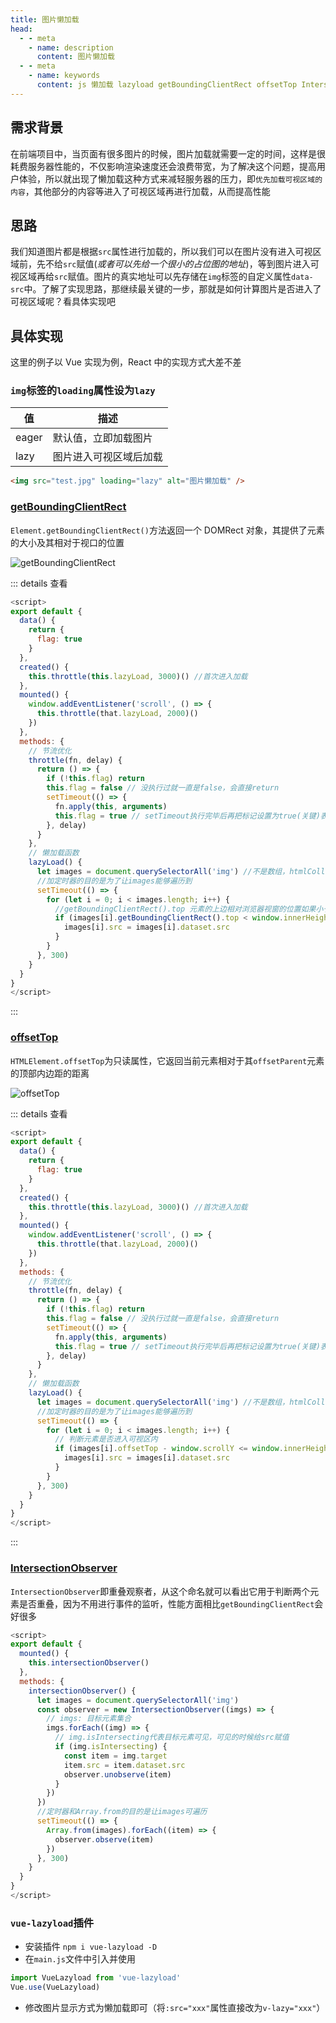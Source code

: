 ```yaml
---
title: 图片懒加载
head:
  - - meta
    - name: description
      content: 图片懒加载
  - - meta
    - name: keywords
      content: js 懒加载 lazyload getBoundingClientRect offsetTop IntersectionObserver vue-lazyload
---
```


## 需求背景

在前端项目中，当页面有很多图片的时候，图片加载就需要一定的时间，这样是很耗费服务器性能的，不仅影响渲染速度还会浪费带宽，为了解决这个问题，提高用户体验，所以就出现了懒加载这种方式来减轻服务器的压力，即`优先加载可视区域的内容`，其他部分的内容等进入了可视区域再进行加载，从而提高性能

## 思路

我们知道图片都是根据`src`属性进行加载的，所以我们可以在图片没有进入可视区域前，先不给`src`赋值(_或者可以先给一个很小的占位图的地址_)，等到图片进入可视区域再给`src`赋值。图片的真实地址可以先存储在`img`标签的自定义属性`data-src`中。了解了实现思路，那继续最关键的一步，那就是如何计算图片是否进入了可视区域呢？看具体实现吧

## 具体实现

这里的例子以 Vue 实现为例，React 中的实现方式大差不差

### `img`标签的`loading`属性设为`lazy`

| 值    | 描述                   |
| ----- | ---------------------- |
| eager | 默认值，立即加载图片   |
| lazy  | 图片进入可视区域后加载 |

```html
<img src="test.jpg" loading="lazy" alt="图片懒加载" />
```

### [getBoundingClientRect](https://developer.mozilla.org/zh-CN/docs/Web/API/Element/getBoundingClientRect)

`Element.getBoundingClientRect()`方法返回一个 DOMRect 对象，其提供了元素的大小及其相对于视口的位置

![getBoundingClientRect](./assets/lazy-load/getBoundingClientRect.png)

::: details 查看

```js
<script>
export default {
  data() {
    return {
      flag: true
    }
  },
  created() {
    this.throttle(this.lazyLoad, 3000)() //首次进入加载
  },
  mounted() {
    window.addEventListener('scroll', () => {
      this.throttle(that.lazyLoad, 2000)()
    })
  },
  methods: {
    // 节流优化
    throttle(fn, delay) {
      return () => {
        if (!this.flag) return
        this.flag = false // 没执行过就一直是false，会直接return
        setTimeout(() => {
          fn.apply(this, arguments)
          this.flag = true // setTimeout执行完毕后再把标记设置为true(关键)表示可以执行下一次循环了。当定时器没有执行的时候标记永远是false，在开头被return掉
        }, delay)
      }
    },
    // 懒加载函数
    lazyLoad() {
      let images = document.querySelectorAll('img') //不是数组，htmlCollection遍历时要注意
      //加定时器的目的是为了让images能够遍历到
      setTimeout(() => {
        for (let i = 0; i < images.length; i++) {
          //getBoundingClientRect().top 元素的上边相对浏览器视窗的位置如果小于可视窗口的高度
          if (images[i].getBoundingClientRect().top < window.innerHeight) {
            images[i].src = images[i].dataset.src
          }
        }
      }, 300)
    }
  }
}
</script>
```

:::

### [offsetTop](https://developer.mozilla.org/zh-CN/docs/Web/API/HTMLElement/offsetTop)

`HTMLElement.offsetTop`为只读属性，它返回当前元素相对于其`offsetParent`元素的顶部内边距的距离

![offsetTop](./assets/lazy-load/offsetTop.png)

::: details 查看

```js
<script>
export default {
  data() {
    return {
      flag: true
    }
  },
  created() {
    this.throttle(this.lazyLoad, 3000)() //首次进入加载
  },
  mounted() {
    window.addEventListener('scroll', () => {
      this.throttle(that.lazyLoad, 2000)()
    })
  },
  methods: {
    // 节流优化
    throttle(fn, delay) {
      return () => {
        if (!this.flag) return
        this.flag = false // 没执行过就一直是false，会直接return
        setTimeout(() => {
          fn.apply(this, arguments)
          this.flag = true // setTimeout执行完毕后再把标记设置为true(关键)表示可以执行下一次循环了。当定时器没有执行的时候标记永远是false，在开头被return掉
        }, delay)
      }
    },
    // 懒加载函数
    lazyLoad() {
      let images = document.querySelectorAll('img') //不是数组，htmlCollection遍历时要注意
      //加定时器的目的是为了让images能够遍历到
      setTimeout(() => {
        for (let i = 0; i < images.length; i++) {
          // 判断元素是否进入可视区内
          if (images[i].offsetTop - window.scrollY <= window.innerHeight) {
            images[i].src = images[i].dataset.src
          }
        }
      }, 300)
    }
  }
}
</script>
```

:::

### [IntersectionObserver](https://developer.mozilla.org/zh-CN/docs/Web/API/IntersectionObserver)

`IntersectionObserver`即重叠观察者，从这个命名就可以看出它用于判断两个元素是否重叠，因为不用进行事件的监听，性能方面相比`getBoundingClientRect`会好很多

```js
<script>
export default {
  mounted() {
    this.intersectionObserver()
  },
  methods: {
    intersectionObserver() {
      let images = document.querySelectorAll('img')
      const observer = new IntersectionObserver((imgs) => {
        // imgs: 目标元素集合
        imgs.forEach((img) => {
          // img.isIntersecting代表目标元素可见，可见的时候给src赋值
          if (img.isIntersecting) {
            const item = img.target
            item.src = item.dataset.src
            observer.unobserve(item)
          }
        })
      })
      //定时器和Array.from的目的是让images可遍历
      setTimeout(() => {
        Array.from(images).forEach((item) => {
          observer.observe(item)
        })
      }, 300)
    }
  }
}
</script>
```

### `vue-lazyload`插件

- 安装插件 `npm i vue-lazyload -D`
- 在`main.js`文件中引入并使用

```js
import VueLazyload from 'vue-lazyload'
Vue.use(VueLazyload)
```

- 修改图片显示方式为懒加载即可（将`:src="xxx"`属性直接改为`v-lazy="xxx"`）

